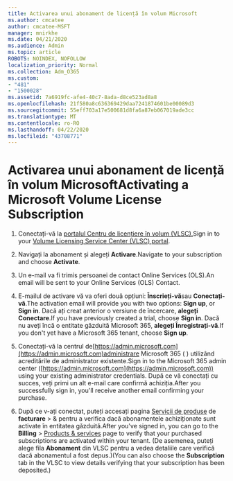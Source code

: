 ```yaml
---
title: Activarea unui abonament de licență în volum Microsoft
ms.author: cmcatee
author: cmcatee-MSFT
manager: mnirkhe
ms.date: 04/21/2020
ms.audience: Admin
ms.topic: article
ROBOTS: NOINDEX, NOFOLLOW
localization_priority: Normal
ms.collection: Adm_O365
ms.custom:
- "481"
- "1500028"
ms.assetid: 7a6919fc-afe4-40c7-8ada-d8ce523ad8a8
ms.openlocfilehash: 21f580a8c636369429daa7241874601be00089d3
ms.sourcegitcommit: 55eff703a17e500681d8fa6a87eb067019ade3cc
ms.translationtype: MT
ms.contentlocale: ro-RO
ms.lasthandoff: 04/22/2020
ms.locfileid: "43708771"
---
```

# <a name="activating-a-microsoft-volume-license-subscription"></a><span data-ttu-id="e2e69-102">Activarea unui abonament de licență în volum Microsoft</span><span class="sxs-lookup"><span data-stu-id="e2e69-102">Activating a Microsoft Volume License Subscription</span></span>

1. <span data-ttu-id="e2e69-103">Conectați-vă la [portalul Centru de licențiere în volum (VLSC).](https://go.microsoft.com/fwlink/p/?LinkId=329762)</span><span class="sxs-lookup"><span data-stu-id="e2e69-103">Sign in to your [Volume Licensing Service Center (VLSC) portal](https://go.microsoft.com/fwlink/p/?LinkId=329762).</span></span>

2. <span data-ttu-id="e2e69-104">Navigați la abonament și alegeți **Activare**.</span><span class="sxs-lookup"><span data-stu-id="e2e69-104">Navigate to your subscription and choose **Activate**.</span></span>

3. <span data-ttu-id="e2e69-105">Un e-mail va fi trimis persoanei de contact Online Services (OLS).</span><span class="sxs-lookup"><span data-stu-id="e2e69-105">An email will be sent to your Online Services (OLS) Contact.</span></span>

4. <span data-ttu-id="e2e69-106">E-mailul de activare vă va oferi două opțiuni: **Înscrieți-vă**sau **Conectați-vă**.</span><span class="sxs-lookup"><span data-stu-id="e2e69-106">The activation email will provide you with two options: **Sign up**, or **Sign in**.</span></span> <span data-ttu-id="e2e69-107">Dacă ați creat anterior o versiune de încercare, **alegeți Conectare**.</span><span class="sxs-lookup"><span data-stu-id="e2e69-107">If you have previously created a trial, choose **Sign in**.</span></span> <span data-ttu-id="e2e69-108">Dacă nu aveți încă o entitate găzduită Microsoft 365, **alegeți Înregistrați-vă**.</span><span class="sxs-lookup"><span data-stu-id="e2e69-108">If you don't yet have a Microsoft 365 tenant, choose **Sign up**.</span></span>

5. <span data-ttu-id="e2e69-109">Conectați-vă la centrul de[https://admin.microsoft.com](https://admin.microsoft.com)administrare Microsoft 365 ( ) utilizând acreditările de administrator existente.</span><span class="sxs-lookup"><span data-stu-id="e2e69-109">Sign in to the Microsoft 365 admin center ([https://admin.microsoft.com](https://admin.microsoft.com)) using your existing administrator credentials.</span></span> <span data-ttu-id="e2e69-110">După ce vă conectați cu succes, veți primi un alt e-mail care confirmă achiziția.</span><span class="sxs-lookup"><span data-stu-id="e2e69-110">After you successfully sign in, you'll receive another email confirming your purchase.</span></span>

6. <span data-ttu-id="e2e69-111">După ce v-ați conectat, puteți accesați pagina [Servicii de produse](https://go.microsoft.com/fwlink/p/?linkid=842054) de **facturare** \> & pentru a verifica dacă abonamentele achiziționate sunt activate în entitatea găzduită.</span><span class="sxs-lookup"><span data-stu-id="e2e69-111">After you've signed in, you can go to the **Billing** \> [Products & services](https://go.microsoft.com/fwlink/p/?linkid=842054) page to verify that your purchased subscriptions are activated within your tenant.</span></span> <span data-ttu-id="e2e69-112">(De asemenea, puteți alege fila **Abonament** din VLSC pentru a vedea detaliile care verifică dacă abonamentul a fost depus.)</span><span class="sxs-lookup"><span data-stu-id="e2e69-112">(You can also choose the **Subscription** tab in the VLSC to view details verifying that your subscription has been deposited.)</span></span>